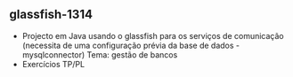 ## glassfish-1314
- Projecto em Java usando o glassfish para os serviços de comunicação (necessita de uma configuração prévia da base de dados - mysqlconnector)
	Tema: gestão de bancos
- Exercícios TP/PL

